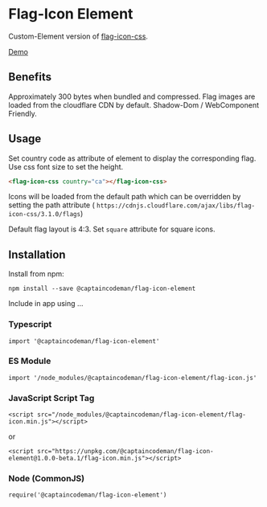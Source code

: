 # Flag-Icon Element

Custom-Element version of [flag-icon-css](https://github.com/lipis/flag-icon-css).

[Demo](https://captaincodeman.github.io/flag-icon-element/)

## Benefits

Approximately 300 bytes when bundled and compressed.
Flag images are loaded from the cloudflare CDN by default.
Shadow-Dom / WebComponent Friendly.

## Usage

Set country code as attribute of element to display the corresponding
flag. Use css font size to set the height.

```html
<flag-icon-css country="ca"></flag-icon-css>
```

Icons will be loaded from the default path which can be overridden by
setting the path attribute ( `https://cdnjs.cloudflare.com/ajax/libs/flag-icon-css/3.1.0/flags`)

Default flag layout is 4:3. Set `square` attribute for square icons.

## Installation

Install from npm:

    npm install --save @captaincodeman/flag-icon-element

Include in app using ...

### Typescript

    import '@captaincodeman/flag-icon-element'

### ES Module

    import '/node_modules/@captaincodeman/flag-icon-element/flag-icon.js'

### JavaScript Script Tag

    <script src="/node_modules/@captaincodeman/flag-icon-element/flag-icon.min.js"></script>

or

    <script src="https://unpkg.com/@captaincodeman/flag-icon-element@1.0.0-beta.1/flag-icon.min.js"></script>

### Node (CommonJS)

    require('@captaincodeman/flag-icon-element')

